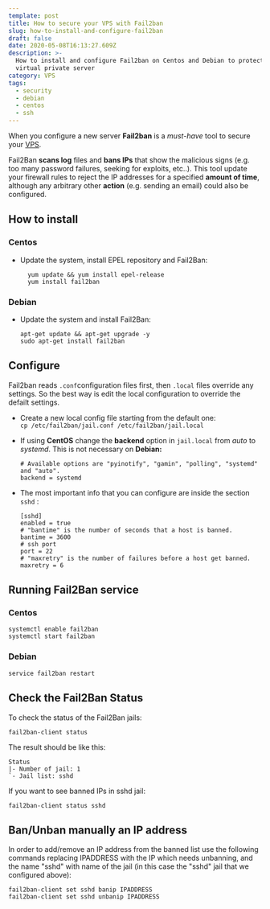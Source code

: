 ```yaml
---
template: post
title: How to secure your VPS with Fail2ban
slug: how-to-install-and-configure-fail2ban
draft: false
date: 2020-05-08T16:13:27.609Z
description: >-
  How to install and configure Fail2ban on Centos and Debian to protect your
  virtual private server
category: VPS
tags:
  - security
  - debian
  - centos
  - ssh
---
```

When you configure a new server **Fail2ban** is a *must*-*have* tool to secure your [VPS](https://marcomelilli.com/category/vps/). 

Fail2Ban **scans log** files and **bans IPs** that show the malicious signs (e.g. too many password failures, seeking for exploits, etc..). This tool update your firewall rules to reject the IP addresses for a specified **amount of time**, although any arbitrary other **action** (e.g. sending an email) could also be configured.

## **How to install**

### Centos

* Update the system, install EPEL repository and Fail2Ban:

  ```shell
    yum update && yum install epel-release
    yum install fail2ban
  ```
### Debian

* Update the system and install Fail2Ban: 

   ```shell
   apt-get update && apt-get upgrade -y
   sudo apt-get install fail2ban
   ````

## Configure

Fail2ban reads `.conf`configuration files first, then `.local` files override any settings. So the best way is edit the local configuration to override the defailt settings.

* Create a new local config file starting from the default one:\
  `cp /etc/fail2ban/jail.conf /etc/fail2ban/jail.local`
* If using **CentOS** change the **backend** option in `jail.local` from *auto* to *systemd*. This is not necessary on **Debian:**

  ```editorconfig
  # Available options are "pyinotify", "gamin", "polling", "systemd" and "auto".
  backend = systemd
  ```
* The most important info that you can configure are inside the section `sshd` :

   ```editorconfig
   [sshd] 
   enabled = true
   # "bantime" is the number of seconds that a host is banned.
   bantime = 3600
   # ssh port
   port = 22
   # "maxretry" is the number of failures before a host get banned.
   maxretry = 6
   ```

## Running Fail2Ban service

### Centos

   ```shell
   systemctl enable fail2ban
   systemctl start fail2ban
   ```

### Debian

   ```shell
   service fail2ban restart
   ```

## Check the Fail2Ban Status

To check the status of the Fail2Ban jails:

   ```shell
   fail2ban-client status
   ```

The result should be like this:

   ```editorconfig
   Status
   |- Number of jail: 1
   `- Jail list: sshd
   ```

If you want to see banned IPs in sshd jail:

   ```
   fail2ban-client status sshd
   ```

## Ban/Unban manually an IP address

In order to add/remove an IP address from the banned list use the following commands replacing IPADDRESS with the IP which needs unbanning, and the name "sshd" with name of the jail (in this case the "sshd" jail that we configured above):

   ```
   fail2ban-client set sshd banip IPADDRESS
   fail2ban-client set sshd unbanip IPADDRESS
   ```